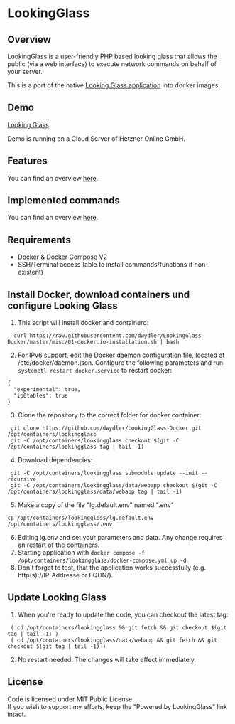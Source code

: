 # LookingGlass

## Overview
LookingGlass is a user-friendly PHP based looking glass that allows the public (via a web interface) to execute network commands on behalf of your server.

This is a port of the native [Looking Glass application](https://github.com/dwydler/LookingGlass/tree/customize) into docker images.


## Demo
[Looking Glass](https://lg.daniel.wydler.eu/)

Demo is running on a Cloud Server of Hetzner Online GmbH. 


## Features
You can find an overview [here](https://github.com/dwydler/LookingGlass/tree/customize). 


## Implemented commands
You can find an overview [here](https://github.com/dwydler/LookingGlass/tree/customize). 


## Requirements
* Docker & Docker Compose V2
* SSH/Terminal access (able to install commands/functions if non-existent)


## Install Docker, download containers und configure Looking Glass
1. This script will install docker and containerd:
  ```
    curl https://raw.githubusercontent.com/dwydler/LookingGlass-Docker/master/misc/01-docker.io-installation.sh | bash
  ```
2. For IPv6 support, edit the Docker daemon configuration file, located at /etc/docker/daemon.json. Configure the following parameters and run `systemctl restart docker.service` to restart docker:
  ```
  {
    "experimental": true,
    "ip6tables": true
  }
  ```
3. Clone the repository to the correct folder for docker container:
  ```
   git clone https://github.com/dwydler/LookingGlass-Docker.git /opt/containers/lookingglass
   git -C /opt/containers/lookingglass checkout $(git -C /opt/containers/lookingglass tag | tail -1)
  ```
4. Download dependencies:
  ```
   git -C /opt/containers/lookingglass submodule update --init --recursive
   git -C /opt/containers/lookingglass/data/webapp checkout $(git -C /opt/containers/lookingglass/data/webapp tag | tail -1)
  ```
5. Make a copy of the file "lg.default.env" named ".env"
  ```
  cp /opt/containers/lookingglass/lg.default.env /opt/containers/lookingglass/.env
  ```
6. Editing lg.env and set your parameters and data. Any change requires an restart of the containers.
7. Starting application with `docker compose -f /opt/containers/lookingglass/docker-compose.yml up -d`.
8. Don't forget to test, that the application works successfully (e.g. http(s)://IP-Addresse or FQDN/).


## Update Looking Glass
1. When you're ready to update the code, you can checkout the latest tag:
  ```
   ( cd /opt/containers/lookingglass && git fetch && git checkout $(git tag | tail -1) )
   ( cd /opt/containers/lookingglass/data/webapp && git fetch && git checkout $(git tag | tail -1) )
  ```
2. No restart needed. The changes will take effect immediately.


## License
Code is licensed under MIT Public License.  
If you wish to support my efforts, keep the "Powered by LookingGlass" link intact.
